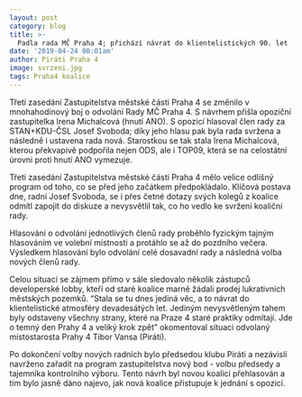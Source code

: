 ```yaml
---
layout: post
category: blog
title: >-  
  Padla rada MČ Praha 4; přichází návrat do klientelistických 90. let
date: '2019-04-24 00:01am'
author: Piráti Praha 4
image: svrzeni.jpg
tags: Praha4 koalice
---
```


Třetí zasedání Zastupitelstva městské části Praha 4 se změnilo v mnohahodinový boj o odvolání Rady MČ Praha 4. S návrhem přišla opoziční zastupitelka Irena Michalcová (hnutí ANO). S opozicí hlasoval člen rady za STAN+KDU-ČSL Josef Svoboda; díky jeho hlasu pak byla rada svržena a následně i ustavena rada nová. Starostkou se tak stala Irena Michalcová, kterou překvapivě podpořila nejen ODS, ale i TOP09, která se na celostátní úrovni proti hnutí ANO vymezuje.

Třetí zasedání Zastupitelstva městské části Praha 4 mělo velice odlišný program od toho, co se před jeho začátkem předpokládalo. Klíčová postava dne, radní Josef Svoboda, se i přes četné dotazy svých kolegů z koalice odmítl zapojit do diskuze a nevysvětlil tak, co ho vedlo ke svržení koaliční rady.

Hlasování o odvolání jednotlivých členů rady proběhlo fyzickým tajným hlasováním ve volební místnosti a protáhlo se až do pozdního večera. Výsledkem hlasování bylo odvolání celé dosavadní rady a následná volba nových členů rady. 

Celou situaci se zájmem přímo v sále sledovalo několik zástupců developerské lobby, kteří od staré koalice marně žádali prodej lukrativních městských pozemků. “Stala se tu dnes jediná věc, a to návrat do klientelistické atmosféry devadesátých let. Jediným nevysvětleným tahem byly odstaveny všechny strany, které na Praze 4 staré praktiky odmítají. Jde o temný den Prahy 4 a veliký krok zpět” okomentoval situaci odvolaný místostarosta Prahy 4 Tibor Vansa (Piráti).

Po dokončení volby nových radních bylo předsedou klubu Piráti a nezávislí navrženo zařadit na program zastupitelstva nový bod - volbu předsedy a tajemníka kontrolního výboru. Tento návrh byl novou koalicí přehlasován a tím bylo jasně dáno najevo, jak nová koalice přistupuje k jednání s opozicí.


